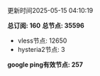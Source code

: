 更新时间2025-05-15 04:10:19

**总订阅: 160**
**总节点: 35596**
- vless节点: 12650
- hysteria2节点: 3

**google ping有效节点: 257**
